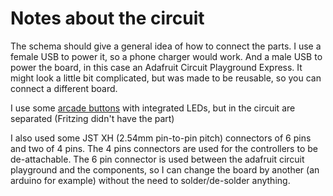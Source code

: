 # Notes about the circuit

The schema should give a general idea of how to connect the parts. I use a female USB to power it, so a phone charger would work. And a male USB to power the board, in this case an Adafruit Circuit Playground Express. It might look a little bit complicated, but was made to be reusable, so you can connect a different board.

I use some [arcade buttons](https://www.aliexpress.com/item/5pcs-24mm-Arcade-LED-Light-Illuminated-Push-Button-Built-in-Switch-5V-Buttons-For-Arcade-Game/32858643564.html?spm=a2g0s.9042311.0.0.5d5c4c4dmMsCqS) with integrated LEDs, but in the circuit are separated (Fritzing didn't have the part)

I also used some JST XH (2.54mm pin-to-pin pitch) connectors of 6 pins and two of 4 pins. The 4 pins connectors are used for the controllers to be de-attachable. The 6 pin connector is used between the adafruit circuit playground and the components, so I can change the board by another (an arduino for example) without the need to solder/de-solder anything.


